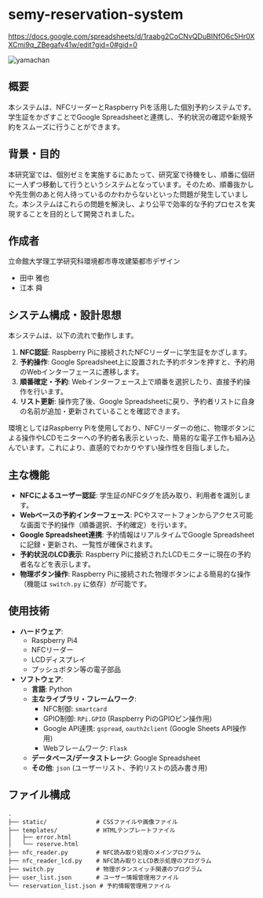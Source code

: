 # semy-reservation-system
https://docs.google.com/spreadsheets/d/1raabg2CoCNvQDuBINfO6c5Hr0XXCmi9q_ZBegafv41w/edit?gid=0#gid=0

![yamachan](https://github.com/shunemoto/semy-reservation-system/tree/6abb0506d1df9f5ace858ec29e534e6eac8d0d75/static/images/yamachan.jpg)
## 概要

本システムは、NFCリーダーとRaspberry Piを活用した個別予約システムです。学生証をかざすことでGoogle Spreadsheetと連携し、予約状況の確認や新規予約をスムーズに行うことができます。

## 背景・目的

本研究室では、個別ゼミを実施するにあたって、研究室で待機をし、順番に個研に一人ずつ移動して行うというシステムとなっています。そのため、順番抜かしや先生側のあと何人待っているのかわからないといった問題が発生していました。本システムはこれらの問題を解決し、より公平で効率的な予約プロセスを実現することを目的として開発されました。

## 作成者
立命館大学理工学研究科環境都市専攻建築都市デザイン
* 田中 雅也
* 江本 舜

## システム構成・設計思想

本システムは、以下の流れで動作します。

1.  **NFC認証**: Raspberry Piに接続されたNFCリーダーに学生証をかざします。
2.  **予約操作**: Google Spreadsheet上に設置された予約ボタンを押すと、予約用のWebインターフェースに遷移します。
3.  **順番確定・予約**: Webインターフェース上で順番を選択したり、直接予約操作を行います。
4.  **リスト更新**: 操作完了後、Google Spreadsheetに戻り、予約者リストに自身の名前が追加・更新されていることを確認できます。

環境としてはRaspberry Piを使用しており、NFCリーダーの他に、物理ボタンによる操作やLCDモニターへの予約者名表示といった、簡易的な電子工作も組み込んでいます。これにより、直感的でわかりやすい操作性を目指しました。

## 主な機能

* **NFCによるユーザー認証**: 学生証のNFCタグを読み取り、利用者を識別します。
* **Webベースの予約インターフェース**: PCやスマートフォンからアクセス可能な画面で予約操作（順番選択、予約確定）を行います。
* **Google Spreadsheet連携**: 予約情報はリアルタイムでGoogle Spreadsheetに記録・更新され、一覧性が確保されます。
* **予約状況のLCD表示**: Raspberry Piに接続されたLCDモニターに現在の予約者名などを表示します。
* **物理ボタン操作**: Raspberry Piに接続された物理ボタンによる簡易的な操作（機能は `switch.py` に依存）が可能です。

## 使用技術

* **ハードウェア**:
    * Raspberry Pi4
    * NFCリーダー
    * LCDディスプレイ
    * プッシュボタン等の電子部品
* **ソフトウェア**:
    * **言語**: Python 
    * **主なライブラリ・フレームワーク**:
        * NFC制御: `smartcard`
        * GPIO制御: `RPi.GPIO` (Raspberry PiのGPIOピン操作用)
        * Google API連携: `gspread`, `oauth2client` (Google Sheets API操作用)
        * Webフレームワーク: `Flask`
    * **データベース/データストレージ**: Google Spreadsheet
    * **その他**: `json` (ユーザーリスト、予約リストの読み書き用)

## ファイル構成
```text
.
├── static/              # CSSファイルや画像ファイル
├── templates/           # HTMLテンプレートファイル
│   ├── error.html
│   └── reserve.html
├── nfc_reader.py        # NFC読み取り処理のメインプログラム
├── nfc_reader_lcd.py    # NFC読み取りとLCD表示処理のプログラム
├── switch.py            # 物理ボタンスイッチ関連のプログラム
├── user_list.json       # ユーザー情報管理用ファイル
└── reservation_list.json # 予約情報管理用ファイル
```
